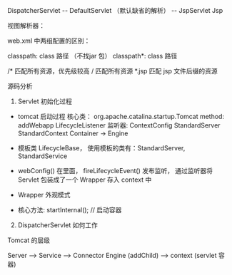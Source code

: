 
DispatcherServlet
 -- DefaultServlet （默认缺省的解析）
 -- JspServlet     Jsp

视图解析器：

web.xml 中两组配置的区别：

classpath:   class 路径 （不找jar 包）
classpath*:  class 路径

/*    匹配所有资源，优先级较高
/     匹配所有资源
*.jsp 匹配 jsp 文件后缀的资源

源码分析
1. Servlet 初始化过程
  - tomcat 启动过程 核心类： org.apache.catalina.startup.Tomcat 
  method: addWebapp
  LifecycleListener 监听器: ContextConfig
  StandardServer
  StandardContext 
      Container -> Engine 
  - 模板类 LifecycleBase， 使用模板的类有：StandardServer, StandardService
  - webConfig() 在里面，
  fireLifecycleEvent() 发布监听， 通过监听器将 Servlet 包装成了一个 Wrapper 存入 context 中
  
  - Wrapper 外观模式
  
  - 核心方法: startInternal(); // 启动容器
2. DispatcherServlet 如何工作

Tomcat 的层级

Server  --> Service --> Connector Engine (addChild) --> context (servlet 容器)

